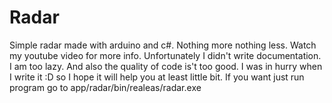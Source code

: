 # Radar
Simple radar made with arduino and c#. Nothing more nothing less. Watch my youtube video for more info. Unfortunately I didn't write documentation. I am too lazy. And also the quality of code is't too good. I was in hurry when I write it :D so I hope it will help you at least little bit. If you want just run program go to app/radar/bin/realeas/radar.exe

